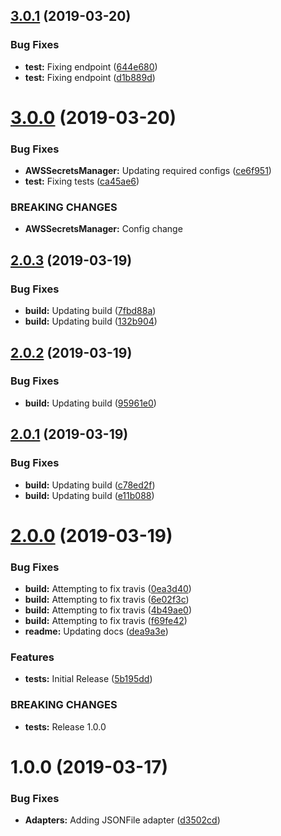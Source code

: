 ## [3.0.1](https://github.com/aequasi/secretary/compare/v3.0.0...v3.0.1) (2019-03-20)


### Bug Fixes

* **test:** Fixing endpoint ([644e680](https://github.com/aequasi/secretary/commit/644e680))
* **test:** Fixing endpoint ([d1b889d](https://github.com/aequasi/secretary/commit/d1b889d))

# [3.0.0](https://github.com/aequasi/secretary/compare/v2.0.3...v3.0.0) (2019-03-20)


### Bug Fixes

* **AWSSecretsManager:** Updating required configs ([ce6f951](https://github.com/aequasi/secretary/commit/ce6f951))
* **test:** Fixing tests ([ca45ae6](https://github.com/aequasi/secretary/commit/ca45ae6))


### BREAKING CHANGES

* **AWSSecretsManager:** Config change

## [2.0.3](https://github.com/aequasi/secretary/compare/v2.0.2...v2.0.3) (2019-03-19)


### Bug Fixes

* **build:** Updating build ([7fbd88a](https://github.com/aequasi/secretary/commit/7fbd88a))
* **build:** Updating build ([132b904](https://github.com/aequasi/secretary/commit/132b904))

## [2.0.2](https://github.com/aequasi/secretary/compare/v2.0.1...v2.0.2) (2019-03-19)


### Bug Fixes

* **build:** Updating build ([95961e0](https://github.com/aequasi/secretary/commit/95961e0))

## [2.0.1](https://github.com/aequasi/secretary/compare/v2.0.0...v2.0.1) (2019-03-19)


### Bug Fixes

* **build:** Updating build ([c78ed2f](https://github.com/aequasi/secretary/commit/c78ed2f))
* **build:** Updating build ([e11b088](https://github.com/aequasi/secretary/commit/e11b088))

# [2.0.0](https://github.com/aequasi/secretary/compare/v1.0.0...v2.0.0) (2019-03-19)


### Bug Fixes

* **build:** Attempting to fix travis ([0ea3d40](https://github.com/aequasi/secretary/commit/0ea3d40))
* **build:** Attempting to fix travis ([6e02f3c](https://github.com/aequasi/secretary/commit/6e02f3c))
* **build:** Attempting to fix travis ([4b49ae0](https://github.com/aequasi/secretary/commit/4b49ae0))
* **build:** Attempting to fix travis ([f69fe42](https://github.com/aequasi/secretary/commit/f69fe42))
* **readme:** Updating docs ([dea9a3e](https://github.com/aequasi/secretary/commit/dea9a3e))


### Features

* **tests:** Initial Release ([5b195dd](https://github.com/aequasi/secretary/commit/5b195dd))


### BREAKING CHANGES

* **tests:** Release 1.0.0

# 1.0.0 (2019-03-17)


### Bug Fixes

* **Adapters:** Adding JSONFile adapter ([d3502cd](https://github.com/aequasi/secretary/commit/d3502cd))
